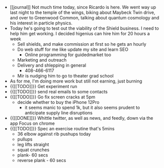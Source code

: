 - [[journal]] Not much time today, since Ricardo is here. We went way up last night to the temple of the wings, biking about Maybeck Twin drive, and over to Greenwood Common, talking about quantum cosmology and his interest in particle physics.
- Today he's going to test out the viability of the Shield business. I need to help him get working. I decided higenius can hire him for 20 hours a week
    - Sell shields, and make commission at first so he gets an hourly
    - Do web stuff for me like update my site and learn SEO
        - Online programming for guidedmarket too
    - Marketing and outreach
    - Delivery and shlepping in general
        - 408-466-6117
    - Mir is nudging him to go to theater grad school 
- As for me, I'm doing more work but still not earning, just burning
- {{[[TODO]]}} Get experiment run
- {{[[TODO]]}} send real emails to some contacts
- {{[[TODO]]}} Go fix screen cracks at 5pm
    - decide whether to buy the iPhone 12Pro
        - it seems manic to spend 1k, but it also seems prudent to anticipate supply line disruptions
- {{[[DONE]]}} Whittle twitter, as well as news, and feedly, down via the app Focus on chrome
- {{[[TODO]]}} Spec an exercise routine that's 5mins 
    - 36 elbow against rib pushups today
    - pullups
    - leg lifts straight
    - squat crunches
    - plank- 60 secs
    - reverse plank - 60 secs
